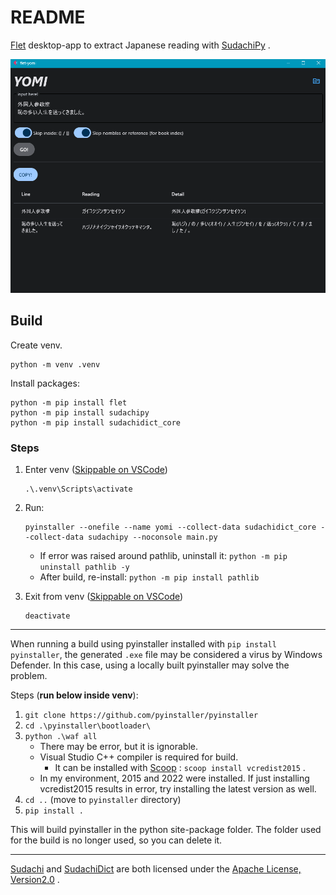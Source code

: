 # README

[Flet](https://flet.dev/) desktop-app to extract Japanese reading with [SudachiPy](https://github.com/WorksApplications/SudachiPy) .

![img](./images/demo.png)

## Build

Create venv.

```
python -m venv .venv
```

Install packages:

```
python -m pip install flet
python -m pip install sudachipy
python -m pip install sudachidict_core
```

### Steps

1. Enter venv ([Skippable on VSCode](https://github.com/microsoft/vscode-python/wiki/Activate-Environments-in-Terminal-Using-Environment-Variables))

    ```
    .\.venv\Scripts\activate
    ```

1. Run:

    ```
    pyinstaller --onefile --name yomi --collect-data sudachidict_core --collect-data sudachipy --noconsole main.py
    ```

    - If error was raised around pathlib, uninstall it: `python -m pip uninstall pathlib -y`
    - After build, re-install: `python -m pip install pathlib`

1. Exit from venv ([Skippable on VSCode](https://github.com/microsoft/vscode-python/wiki/Activate-Environments-in-Terminal-Using-Environment-Variables))

    ```
    deactivate
    ```

---

When running a build using pyinstaller installed with `pip install pyinstaller`, the generated `.exe` file may be considered a virus by Windows Defender.
In this case, using a locally built pyinstaller may solve the problem.

Steps (**run below inside venv**):

1. `git clone https://github.com/pyinstaller/pyinstaller`
1. `cd .\pyinstaller\bootloader\`
1. `python .\waf all`
    - There may be error, but it is ignorable.
    - Visual Studio C++ compiler is required for build.
        - It can be installed with [Scoop](https://scoop.sh/) : `scoop install vcredist2015` .
    - In my environment, 2015 and 2022 were installed. If just installing vcredist2015 results in error, try installing the latest version as well.
1. `cd ..` (move to `pyinstaller` directory)
1. `pip install .`

This will build pyinstaller in the python site-package folder.
The folder used for the build is no longer used, so you can delete it.

---

[Sudachi](https://github.com/WorksApplications/Sudachi/) and [SudachiDict](https://github.com/WorksApplications/SudachiDict) are both licensed under the [Apache License, Version2.0](http://www.apache.org/licenses/LICENSE-2.0.html) .
